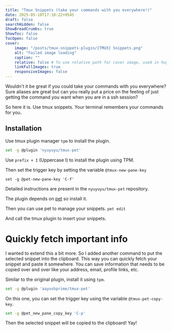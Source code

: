```yaml
---
title: "Tmux Snippets (take your commands with you everywhere!)"
date: 2025-05-18T17:18:22+0545
draft: false 
searchHidden: false
ShowBreadCrumbs: true 
ShowToc: false
TocOpen: false
cover:
    image: "/posts/tmux-snippets-plugin/{TMUX} Snippets.png"
    alt: "Failed image loading"
    caption: ""
    relative: false # To use relative path for cover image, used in hugo Page-bundles
    linkFullImages: true
    responsiveImages: false
---
```



Wouldn't it be great if you could take your commands with you everywhere?
Sure aliases are great but can you really put a price on the feeling of just getting the command you want when you are in a ssh session?

So here it is. Use tmux snippets. Your terminal remembers your commands for you.

## Installation
Use tmux plugin manager `tpm` to install the plugin. 

```bash
set -g @plugin 'nyuyuyu/tmux-pet'
```


Use `prefix + I` (Uppercase I)  to install the plugin using TPM.

Then set the trigger key by setting the variable `@tmux-new-pane-key`

`set -g @pet-new-pane-key 'C-f'`


Detailed instructions are present in the `nyuyuyu/tmux-pet` repository.

The plugin depends on [pet](github.com/knqyf263/pet) so install it.

Then you can use pet to manage your snippets. 
`pet edit`


And call the tmux plugin to insert your snippets.



# Quickly fetch important info
I wanted to extend this a bit more. So I added another command to put the selected snippet into the clipboard. This way you can quickly fetch your snippet and paste it somewhere. You can save information that needs to be copied over and over like your address, email, profile links, etc.

Similar to the original plugin, install it using `tpm`. 
```bash
set -g @plugin 'aayushprime/tmux-pet'
```

On this one, you can set the trigger key using the variable `@tmux-pet-copy-key`. 
```bash
set -g @pet_new_pane_copy_key 'C-p'
```

Then the selected snippet will be copied to the clipboard! Yay!

